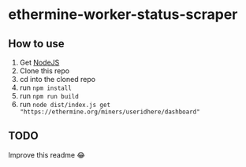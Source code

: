 # ethermine-worker-status-scraper

## How to use

1. Get [NodeJS](https://nodejs.org/en/download/)
1. Clone this repo
1. cd into the cloned repo
1. run `npm install`
1. run `npm run build`
1. run `node dist/index.js get "https://ethermine.org/miners/useridhere/dashboard"`

## TODO
Improve this readme 😂
